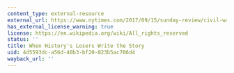 ```yaml
---
content_type: external-resource
external_url: https://www.nytimes.com/2017/09/15/sunday-review/civil-war-statues-losers.html
has_external_license_warning: true
license: https://en.wikipedia.org/wiki/All_rights_reserved
status: ''
title: When History's Losers Write the Story
uid: 4d5593dc-a56d-40b3-bf20-023b5ac706d4
wayback_url: ''
---
```


